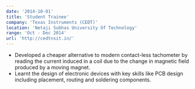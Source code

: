 ```yaml
---
date: '2014-10-01'
title: 'Student Trainee'
company: 'Texas Instruments (CEDT)'
location: 'Netaji Subhas University Of Technology'
range: 'Oct - Dec 2014'
url: 'http://cedtnsit.in/'
---
```


- Developed a cheaper alternative to modern contact-less tachometer by reading the current induced in a coil due to the change in magnetic field produced by a moving magnet.
- Learnt the design of electronic devices with key skills like PCB design including placement, routing and soldering components.
